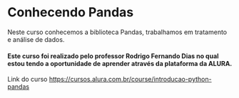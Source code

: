 # Conhecendo Pandas

Neste curso conhecemos a biblioteca Pandas, trabalhamos em tratamento e análise de dados.

#### Este curso foi realizado pelo professor Rodrigo Fernando Dias no qual estou tendo a oportunidade de aprender através da plataforma da ALURA.

Link do curso https://cursos.alura.com.br/course/introducao-python-pandas

